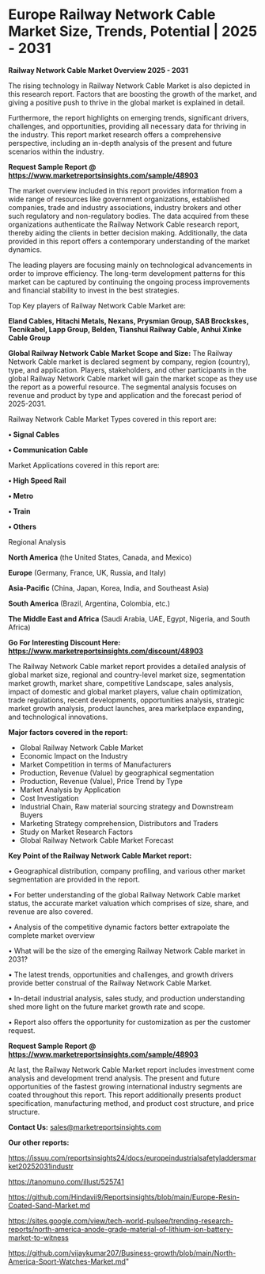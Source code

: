 # Europe Railway Network Cable Market Size, Trends, Potential | 2025 - 2031

<Strong> Railway Network Cable Market Overview 2025 - 2031</strong>

The rising technology in Railway Network Cable Market is also depicted in this research report. Factors that are boosting the growth of the market, and giving a positive push to thrive in the global market is explained in detail.

Furthermore, the report highlights on emerging trends, significant drivers, challenges, and opportunities, providing all necessary data for thriving in the industry. This report market research offers a comprehensive perspective, including an in-depth analysis of the present and future scenarios within the industry.

<strong>Request Sample Report @ <a href=https://www.marketreportsinsights.com/sample/48903>https://www.marketreportsinsights.com/sample/48903</a></strong>

The market overview included in this report provides information from a wide range of resources like government organizations, established companies, trade and industry associations, industry brokers and other such regulatory and non-regulatory bodies. The data acquired from these organizations authenticate the Railway Network Cable research report, thereby aiding the clients in better decision making. Additionally, the data provided in this report offers a contemporary understanding of the market dynamics.

The leading players are focusing mainly on technological advancements in order to improve efficiency. The long-term development patterns for this market can be captured by continuing the ongoing process improvements and financial stability to invest in the best strategies.

Top Key players of Railway Network Cable Market are:

<strong>Eland Cables, Hitachi Metals, Nexans, Prysmian Group, SAB Brockskes, Tecnikabel, Lapp Group, Belden, Tianshui Railway Cable, Anhui Xinke Cable Group</strong>

<strong><b>Global Railway Network Cable Market Scope and Size:</b></strong>
The Railway Network Cable market is declared segment by company, region (country), type, and application. Players, stakeholders, and other participants in the global Railway Network Cable market will gain the market scope as they use the report as a powerful resource. The segmental analysis focuses on revenue and product by type and application and the forecast period of 2025-2031.

Railway Network Cable Market Types covered in this report are:

<strong>•  Signal Cables

•  Communication Cable</strong>

Market Applications covered in this report are:

<strong>•  High Speed Rail

•  Metro

•  Train

•  Others</strong> 

Regional Analysis

<strong>North America</strong> (the United States, Canada, and Mexico)

<strong>Europe</strong> (Germany, France, UK, Russia, and Italy)

<strong>Asia-Pacific</strong> (China, Japan, Korea, India, and Southeast Asia)

<strong>South America</strong> (Brazil, Argentina, Colombia, etc.)

<strong>The Middle East and Africa</strong> (Saudi Arabia, UAE, Egypt, Nigeria, and South Africa)

<strong>Go For Interesting Discount Here: <a href=https://www.marketreportsinsights.com/discount/48903>https://www.marketreportsinsights.com/discount/48903</a></strong>

The Railway Network Cable market report provides a detailed analysis of global market size, regional and country-level market size, segmentation market growth, market share, competitive Landscape, sales analysis, impact of domestic and global market players, value chain optimization, trade regulations, recent developments, opportunities analysis, strategic market growth analysis, product launches, area marketplace expanding, and technological innovations.

<strong><b>Major factors covered in the report:</b></strong>
<ul>
  <li>Global Railway Network Cable Market </li>
  <li>Economic Impact on the Industry</li>
  <li>Market Competition in terms of Manufacturers</li>
  <li>Production, Revenue (Value) by geographical segmentation</li>
  <li>Production, Revenue (Value), Price Trend by Type</li>
  <li>Market Analysis by Application</li>
  <li>Cost Investigation</li>
  <li>Industrial Chain, Raw material sourcing strategy and Downstream Buyers</li>
  <li>Marketing Strategy comprehension, Distributors and Traders</li>
  <li>Study on Market Research Factors</li>
  <li>Global Railway Network Cable Market Forecast</li>
</ul>

<strong><b>Key Point of the Railway Network Cable Market report:</b></strong>

• Geographical distribution, company profiling, and various other market segmentation are provided in the report.

• For better understanding of the global Railway Network Cable market status, the accurate market valuation which comprises of size, share, and revenue are also covered.

• Analysis of the competitive dynamic factors better extrapolate the complete market overview

• What will be the size of the emerging Railway Network Cable market in 2031?

• The latest trends, opportunities and challenges, and growth drivers provide better construal of the Railway Network Cable Market.

• In-detail industrial analysis, sales study, and production understanding shed more light on the future market growth rate and scope.

• Report also offers the opportunity for customization as per the customer request.

<strong>Request Sample Report @ <a href=https://www.marketreportsinsights.com/sample/48903>https://www.marketreportsinsights.com/sample/48903</a></strong>

At last, the Railway Network Cable Market report includes investment come analysis and development trend analysis. The present and future opportunities of the fastest growing international industry segments are coated throughout this report. This report additionally presents product specification, manufacturing method, and product cost structure, and price structure.

<strong>Contact Us:</strong>
sales@marketreportsinsights.com

<strong>Our other reports:</strong>

<a href=https://issuu.com/reportsinsights24/docs/europeindustrialsafetyladdersmarket20252031industr>https://issuu.com/reportsinsights24/docs/europeindustrialsafetyladdersmarket20252031industr</a>

<a href=https://tanomuno.com/illust/525741>https://tanomuno.com/illust/525741</a>

<a href=https://github.com/Hindavii9/Reportsinsights/blob/main/Europe-Resin-Coated-Sand-Market.md>https://github.com/Hindavii9/Reportsinsights/blob/main/Europe-Resin-Coated-Sand-Market.md</a>

<a href=https://sites.google.com/view/tech-world-pulsee/trending-research-reports/north-america-anode-grade-material-of-lithium-ion-battery-market-to-witness>https://sites.google.com/view/tech-world-pulsee/trending-research-reports/north-america-anode-grade-material-of-lithium-ion-battery-market-to-witness</a>

<a href=https://github.com/vijaykumar207/Business-growth/blob/main/North-America-Sport-Watches-Market.md>https://github.com/vijaykumar207/Business-growth/blob/main/North-America-Sport-Watches-Market.md</a>"
